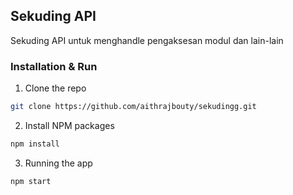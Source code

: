 ## Sekuding API
Sekuding API untuk menghandle pengaksesan modul dan lain-lain

<!-- Installation -->
### Installation & Run

1. Clone the repo
```sh
git clone https://github.com/aithrajbouty/sekudingg.git
```
2. Install NPM packages
```sh
npm install
```
3. Running the app
```sh
npm start
```